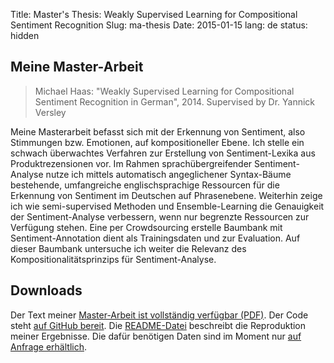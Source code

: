 Title: Master's Thesis: Weakly Supervised Learning for Compositional Sentiment Recognition
Slug: ma-thesis
Date: 2015-01-15
lang: de
status: hidden

Meine Master-Arbeit
---------

>   Michael Haas: "Weakly Supervised Learning for Compositional Sentiment
>   Recognition in German", 2014. Supervised by Dr. Yannick Versley


Meine Masterarbeit befasst sich mit der Erkennung von Sentiment, also Stimmungen bzw.
Emotionen, auf kompositioneller Ebene. Ich stelle ein schwach überwachtes Verfahren
zur Erstellung von Sentiment-Lexika aus Produktrezensionen vor.
Im Rahmen sprachübergreifender Sentiment-Analyse nutze ich mittels
automatisch angeglichener Syntax-Bäume bestehende, umfangreiche
englischsprachige Ressourcen für die Erkennung von Sentiment im
Deutschen auf Phrasenebene.
Weiterhin zeige ich wie
semi-supervised Methoden und Ensemble-Learning die Genauigkeit der Sentiment-Analyse
verbessern, wenn nur begrenzte Ressourcen zur Verfügung stehen. Eine per Crowdsourcing
erstelle Baumbank mit Sentiment-Annotation dient als Trainingsdaten und zur Evaluation.
Auf dieser Baumbank untersuche ich weiter die Relevanz des Kompositionalitätsprinzips
für Sentiment-Analyse.

Downloads
---------
Der Text meiner [Master-Arbeit ist vollständig verfügbar (PDF)](|filename|/downloads/ma-thesis/Master_Thesis-Michael_Haas-Weakly_Supervised_Learning_for_Compositional_Sentiment_Recognition.pdf).
Der Code steht [auf GitHub bereit](https://github.com/mhaas/ma-thesis).
Die [README-Datei](https://github.com/mhaas/ma-thesis/blob/master/README.md) beschreibt die Reproduktion meiner Ergebnisse. Die dafür benötigen
Daten sind im Moment nur [auf Anfrage erhältlich](mailto:haas@computerlinguist.org).

